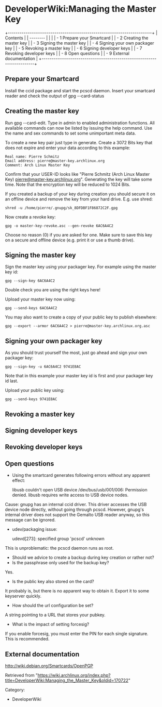 DeveloperWiki:Managing the Master Key
=====================================

  

+--------------------------------------------------------------------------+
| Contents                                                                 |
| --------                                                                 |
|                                                                          |
| -   1 Prepare your Smartcard                                             |
| -   2 Creating the master key                                            |
| -   3 Signing the master key                                             |
| -   4 Signing your own packager key                                      |
| -   5 Revoking a master key                                              |
| -   6 Signing developer keys                                             |
| -   7 Revoking developer keys                                            |
| -   8 Open questions                                                     |
| -   9 External documentation                                             |
+--------------------------------------------------------------------------+

Prepare your Smartcard
----------------------

Install the ccid package and start the pcscd daemon. Insert your
smartcard reader and check the output of gpg --card-status

Creating the master key
-----------------------

Run gpg --card-edit. Type in admin to enabled administration functions.
All available commands can now be listed by issuing the help command.
Use the name and sex commands to set some unimportant meta data.

To create a new key pair just type in generate. Create a 3072 Bits key
that does not expire and enter your data according to this example:

    Real name: Pierre Schmitz
    Email address: pierre@master-key.archlinux.org
    Comment: Arch Linux Master Key

Confirm that your USER-ID looks like
"Pierre Schmitz (Arch Linux Master Key) <pierre@master-key.archlinux.org>".
Generating the key will take some time. Note that the encryption key
will be reduced to 1024 Bits.

If you created a backup of your key during creation you should secure it
on an offline device and remove the key from your hard drive. E.g. use
shred:

    shred -u /home/pierre/.gnupg/sk_8DFDBF1F86872C2F.gpg

Now create a revoke key:

    gpg -o master-key-revoke.asc --gen-revoke 6AC6A4C2

Choose no reason (0) if you are asked for one. Make sure to save this
key on a secure and offline device (e.g. print it or use a thumb drive).

Signing the master key
----------------------

Sign the master key using your packager key. For example using the
master key id:

    gpg --sign-key 6AC6A4C2

Double check you are using the right keys here!

Upload your master key now using:

    gpg --send-keys 6AC6A4C2

You may also want to create a copy of your public key to publish
elsewhere:

    gpg --export --armor 6AC6A4C2 > pierre@master-key.archlinux.org.asc

Signing your own packager key
-----------------------------

As you should trust yourself the most, just go ahead and sign your own
packager key:

    gpg --sign-key -u 6AC6A4C2 9741E8AC

Note that in this example your master key id is first and your packager
key id last.

Upload your public key using:

    gpg --send-keys 9741E8AC

Revoking a master key
---------------------

Signing developer keys
----------------------

Revoking developer keys
-----------------------

Open questions
--------------

-   Using the smartcard generates following errors without any apparent
    effect:

    libusb couldn't open USB device /dev/bus/usb/001/006: Permission denied.
    libusb requires write access to USB device nodes.

Cause: gnupg has an internal ccid driver. This driver accesses the USB
device node directly, without going through pcscd. However, gnupg's
internal driver does not support the Gemalto USB reader anyway, so this
message can be ignored.

-   udev/packaging issue:

    udevd[273]: specified group 'pcscd' unknown

This is unproblematic: the pcscd daemon runs as root.

-   Should we advice to create a backup during key creation or rather
    not?
-   Is the passphrase only used for the backup key?

Yes.

-   Is the public key also stored on the card?

It probably is, but there is no apparent way to obtain it. Export it to
some keyserver quickly.

-   How should the url configuration be set?

A string pointing to a URL that stores your pubkey.

-   What is the impact of setting forcesig?

If you enable forcesig, you must enter the PIN for each single
signature. This is recommended.

External documentation
----------------------

http://wiki.debian.org/Smartcards/OpenPGP

Retrieved from
"https://wiki.archlinux.org/index.php?title=DeveloperWiki:Managing_the_Master_Key&oldid=170722"

Category:

-   DeveloperWiki
